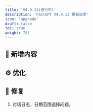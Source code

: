 ```yaml
---
title: 'V4.9.13(进行中)'
description: 'FastGPT V4.9.13 更新说明'
icon: 'upgrade'
draft: false
toc: true
weight: 787
---
```



## 🚀 新增内容


## ⚙️ 优化


## 🐛 修复

1. 对话日志，日期范围选择问题。